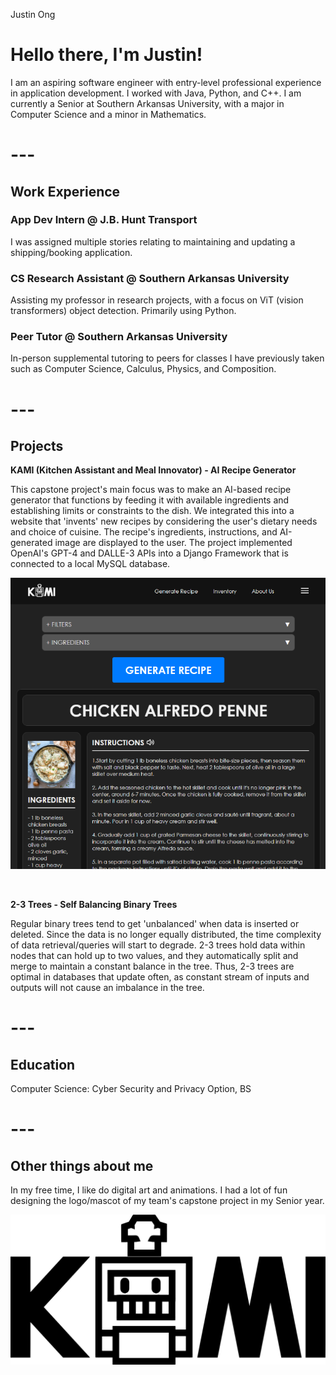 Justin Ong

# **Hello there, I'm Justin!**

I am an aspiring software engineer with entry-level professional experience in application development. I worked with Java, Python, and C++. I am currently a Senior at Southern Arkansas University, with a major in Computer Science and a minor in Mathematics.

# ---

## **Work Experience**

### App Dev Intern @ J.B. Hunt Transport

I was assigned multiple stories relating to maintaining and updating a shipping/booking application.

### CS Research Assistant @ Southern Arkansas University

Assisting my professor in research projects, with a focus on ViT (vision transformers) object detection. Primarily using Python.

### Peer Tutor @ Southern Arkansas University

In-person supplemental tutoring to peers for classes I have previously taken such as Computer Science, Calculus, Physics, and Composition.

# ---

## **Projects**

**KAMI (Kitchen Assistant and Meal Innovator) - AI Recipe Generator**

This capstone project's main focus was to make an AI-based recipe generator that functions by feeding it with available ingredients and establishing limits or constraints to the dish. We integrated this into a website that 'invents' new recipes by considering the user's dietary needs and choice of cuisine. The recipe's ingredients, instructions, and AI-generated image are displayed to the user. The project implemented OpenAI's GPT-4 and DALLE-3 APIs into a Django Framework that is connected to a local MySQL database. 

![KAMI Website](/assets/img/KAMIWeb.PNG)

&nbsp;

**2-3 Trees - Self Balancing Binary Trees**

Regular binary trees tend to get 'unbalanced' when data is inserted or deleted. Since the data is no longer equally distributed, the time complexity of data retrieval/queries will start to degrade. 2-3 trees hold data within nodes that can hold up to two values, and they automatically split and merge to maintain a constant balance in the tree. Thus, 2-3 trees are optimal in databases that update often, as constant stream of inputs and outputs will not cause an imbalance in the tree.

# ---

## **Education**
Computer Science: Cyber Security and Privacy Option, BS

# ---

## **Other things about me**
In my free time, I like do digital art and animations. I had a lot of fun designing the logo/mascot of my team's capstone project in my Senior year.

![KAMI logo](/assets/img/KAMIIcon.png)

<!-- ![KAMI logo](/assets/img/KAMIIcon.gif) -->

&nbsp;